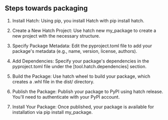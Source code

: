 ## Steps towards packaging
1) Install Hatch: Using pip, you install Hatch with pip install hatch.

2) Create a New Hatch Project: Use hatch new my_package to create a new project with the necessary structure.

3) Specify Package Metadata: Edit the pyproject.toml file to add your package's metadata (e.g., name, version, license, authors).

4) Add Dependencies: Specify your package's dependencies in the pyproject.toml file under the [tool.hatch.dependencies] section.

5) Build the Package: Use hatch wheel to build your package, which creates a .whl file in the dist/ directory.

6) Publish the Package: Publish your package to PyPI using hatch release. You'll need to authenticate with your PyPI account.

7) Install Your Package: Once published, your package is available for installation via pip install my_package.

